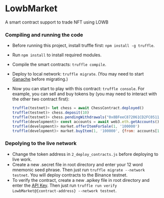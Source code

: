# LowbMarket
A smart contract support to trade NFT using LOWB

### Compiling and running the code
- Before running this project, install truffle first: `npm install -g truffle`.

- Run `npm install` to install required modules.

- Compile the smart contracts: `truffle compile`.

- Deploy to local network: `truffle migrate`. (You may need to start [Ganache](https://www.trufflesuite.com/ganache) before migrating.)

- Now you can start to play with this contract: `truffle console`. For example, you can sell and buy tokens by (you may need to interact with the other two contract first):

  ```javascript
  truffle(testnet)> let chess = await ChessContract.deployed()
  truffle(testnet)> chess.deposit(10)
  truffle(testnet)> chess.pendingWithdrawals("0x8BFeeC872061CD2FC05110b1d37764eD216eef69")
  truffle(development)> const accounts = await web3.eth.getAccounts()
  truffle(development)> market.offerItemForSale(1, '100000')
  truffle(development)> market.buyItem(1, '100000', {from: accounts[1]})
  ```
### Depolying to the live network

- Change the token address in `2_deploy_contracts.js` before deploying to live work.
- Create a new .secret file in root directory and enter your 12 word mnemonic seed phrase. Then just run `truffle migrate --network testnet`. You will deploy contracts to the Binance testnet.
- To verify the contract, create a new .apikey file in root directory and enter the [API Key](https://bscscan.com/myapikey). Then just run `truffle run verify LowbMarket@{contract-address} --network testnet`. 
